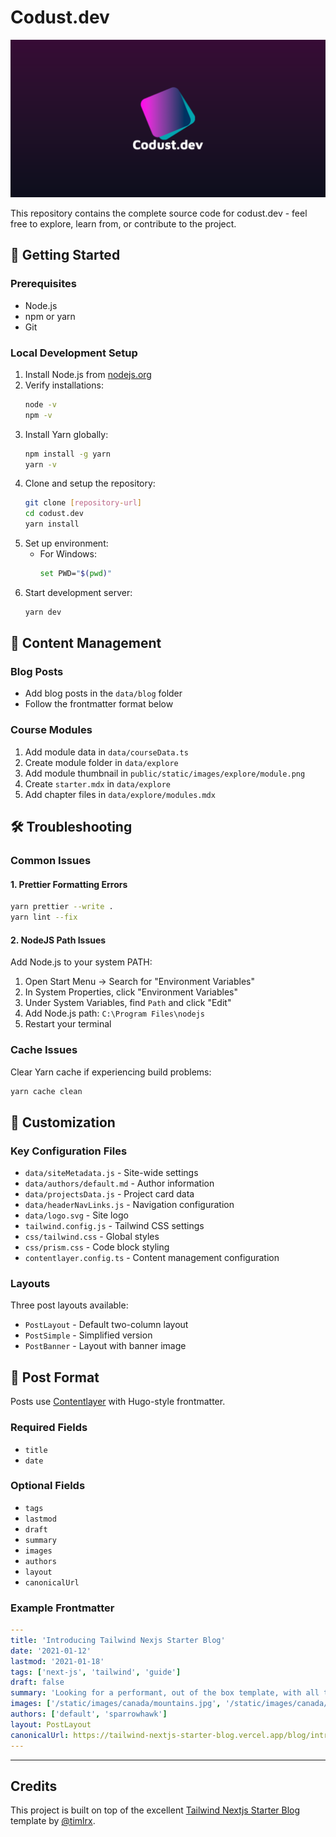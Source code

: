 # Codust.dev

![codust-dev-banner](/public/static/images/twitter-card.png)

This repository contains the complete source code for codust.dev - feel free to explore, learn from, or contribute to the project.

## 🚀 Getting Started

### Prerequisites
- Node.js
- npm or yarn
- Git

### Local Development Setup
1. Install Node.js from [nodejs.org](https://nodejs.org)
2. Verify installations:
   ```bash
   node -v
   npm -v
   ```
3. Install Yarn globally:
   ```bash
   npm install -g yarn
   yarn -v
   ```
4. Clone and setup the repository:
   ```bash
   git clone [repository-url]
   cd codust.dev
   yarn install
   ```
5. Set up environment:
   - For Windows:
     ```bash
     set PWD="$(pwd)"
     ```
6. Start development server:
   ```bash
   yarn dev
   ```

## 📝 Content Management

### Blog Posts
- Add blog posts in the `data/blog` folder
- Follow the frontmatter format below

### Course Modules
1. Add module data in `data/courseData.ts`
2. Create module folder in `data/explore`
3. Add module thumbnail in `public/static/images/explore/module.png`
4. Create `starter.mdx` in `data/explore`
5. Add chapter files in `data/explore/modules.mdx`

## 🛠️ Troubleshooting

### Common Issues

#### 1. Prettier Formatting Errors
```bash
yarn prettier --write .
yarn lint --fix
```

#### 2. NodeJS Path Issues
Add Node.js to your system PATH:
1. Open Start Menu → Search for "Environment Variables"
2. In System Properties, click "Environment Variables"
3. Under System Variables, find `Path` and click "Edit"
4. Add Node.js path: `C:\Program Files\nodejs`
5. Restart your terminal

### Cache Issues
Clear Yarn cache if experiencing build problems:
```bash
yarn cache clean
```

## 🎨 Customization

### Key Configuration Files
- `data/siteMetadata.js` - Site-wide settings
- `data/authors/default.md` - Author information
- `data/projectsData.js` - Project card data
- `data/headerNavLinks.js` - Navigation configuration
- `data/logo.svg` - Site logo
- `tailwind.config.js` - Tailwind CSS settings
- `css/tailwind.css` - Global styles
- `css/prism.css` - Code block styling
- `contentlayer.config.ts` - Content management configuration

### Layouts
Three post layouts available:
- `PostLayout` - Default two-column layout
- `PostSimple` - Simplified version
- `PostBanner` - Layout with banner image

## 📄 Post Format

Posts use [Contentlayer](https://www.contentlayer.dev/) with Hugo-style frontmatter.

### Required Fields
- `title`
- `date`

### Optional Fields
- `tags`
- `lastmod`
- `draft`
- `summary`
- `images`
- `authors`
- `layout`
- `canonicalUrl`

### Example Frontmatter
```yaml
---
title: 'Introducing Tailwind Nexjs Starter Blog'
date: '2021-01-12'
lastmod: '2021-01-18'
tags: ['next-js', 'tailwind', 'guide']
draft: false
summary: 'Looking for a performant, out of the box template, with all the best in web technology to support your blogging needs? Checkout the Tailwind Nextjs Starter Blog template.'
images: ['/static/images/canada/mountains.jpg', '/static/images/canada/toronto.jpg']
authors: ['default', 'sparrowhawk']
layout: PostLayout
canonicalUrl: https://tailwind-nextjs-starter-blog.vercel.app/blog/introducing-tailwind-nextjs-starter-blog
---
```

---

## Credits
This project is built on top of the excellent [Tailwind Nextjs Starter Blog](https://github.com/timlrx/tailwind-nextjs-starter-blog) template by [@timlrx](https://github.com/timlrx).

